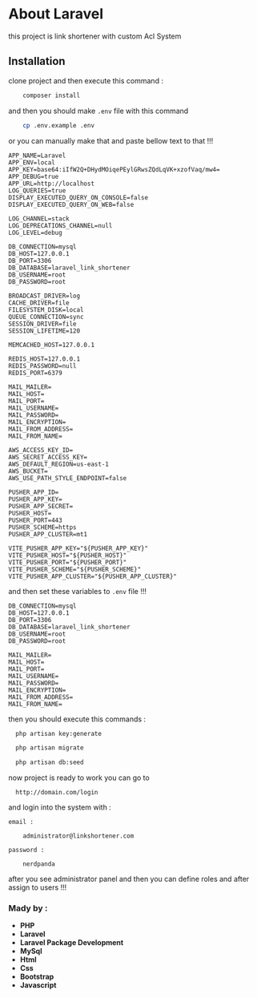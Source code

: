 # About Laravel
this project is link shortener with custom Acl System 

## Installation
clone project and then execute this command  : 
```bash
    composer install
```
and then you should make ``.env`` file with this command 
```bash
    cp .env.example .env
```
 or you can manually make that and paste bellow text to that !!!  

```dotenv
APP_NAME=Laravel
APP_ENV=local
APP_KEY=base64:iIfW2Q+DHydMOiqePEylGRwsZQdLqVK+xzofVaq/mw4=
APP_DEBUG=true
APP_URL=http://localhost
LOG_QUERIES=true
DISPLAY_EXECUTED_QUERY_ON_CONSOLE=false
DISPLAY_EXECUTED_QUERY_ON_WEB=false

LOG_CHANNEL=stack
LOG_DEPRECATIONS_CHANNEL=null
LOG_LEVEL=debug

DB_CONNECTION=mysql
DB_HOST=127.0.0.1
DB_PORT=3306
DB_DATABASE=laravel_link_shortener
DB_USERNAME=root
DB_PASSWORD=root

BROADCAST_DRIVER=log
CACHE_DRIVER=file
FILESYSTEM_DISK=local
QUEUE_CONNECTION=sync
SESSION_DRIVER=file
SESSION_LIFETIME=120

MEMCACHED_HOST=127.0.0.1

REDIS_HOST=127.0.0.1
REDIS_PASSWORD=null
REDIS_PORT=6379

MAIL_MAILER=
MAIL_HOST=
MAIL_PORT= 
MAIL_USERNAME=
MAIL_PASSWORD=
MAIL_ENCRYPTION=
MAIL_FROM_ADDRESS=
MAIL_FROM_NAME=

AWS_ACCESS_KEY_ID=
AWS_SECRET_ACCESS_KEY=
AWS_DEFAULT_REGION=us-east-1
AWS_BUCKET=
AWS_USE_PATH_STYLE_ENDPOINT=false

PUSHER_APP_ID=
PUSHER_APP_KEY=
PUSHER_APP_SECRET=
PUSHER_HOST=
PUSHER_PORT=443
PUSHER_SCHEME=https
PUSHER_APP_CLUSTER=mt1

VITE_PUSHER_APP_KEY="${PUSHER_APP_KEY}"
VITE_PUSHER_HOST="${PUSHER_HOST}"
VITE_PUSHER_PORT="${PUSHER_PORT}"
VITE_PUSHER_SCHEME="${PUSHER_SCHEME}"
VITE_PUSHER_APP_CLUSTER="${PUSHER_APP_CLUSTER}"
```
and then set these variables to ``.env`` file  !!!

```dotenv
DB_CONNECTION=mysql
DB_HOST=127.0.0.1
DB_PORT=3306
DB_DATABASE=laravel_link_shortener
DB_USERNAME=root
DB_PASSWORD=root
```

```dotenv
MAIL_MAILER=
MAIL_HOST=
MAIL_PORT= 
MAIL_USERNAME=
MAIL_PASSWORD=
MAIL_ENCRYPTION=
MAIL_FROM_ADDRESS=
MAIL_FROM_NAME=
```
then you should execute this commands : 
```bash
  php artisan key:generate
```
```bash
  php artisan migrate
```
```bash
  php artisan db:seed
```
now project is ready to work you can go to 
```
  http://domain.com/login
```
and login into the system with :

```
email : 

    administrator@linkshortener.com
    
password : 

    nerdpanda
```
after you see administrator panel and then you can define roles and after assign to users !!!

### Mady by :
- **PHP**
- **Laravel**
- **Laravel Package Development**
- **MySql**
- **Html**
- **Css**
- **Bootstrap**
- **Javascript**


